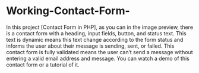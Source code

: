 # Working-Contact-Form-
In this project [Contact Form in PHP], as you can in the image preview, there is a contact form with a heading, input fields, button, and status text. This text is dynamic means this text change according to the form status and informs the user about their message is sending, sent, or failed. This contact form is fully validated means the user can’t send a message without entering a valid email address and message. You can watch a demo of this contact form or a tutorial of it.
